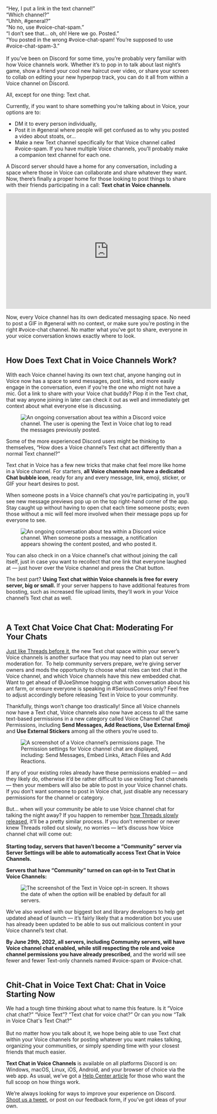 <div class="column-4 w-col w-col-8 w-col-stack">
    <div id="heading-1" class="rich-wrapper">
        <div class="blog-post-content w-richtext">
            <p>“Hey, I put a link in the text channel!” <br>“Which channel?” <br>“Uhhh, #general?” <br>“No no, use #voice-chat-spam.” <br>“I don’t see that… oh, oh! Here we go. Posted.” <br>“You posted in the wrong #voice-chat-spam! You’re supposed to use #voice-chat-spam-3.”<br><br>If you’ve been on Discord for some time, you’re probably very familiar with how Voice channels work. Whether it’s to pop in to talk about last night’s game, show a friend your cool new haircut over video, or share your screen to collab on editing your new hyperpop track, you can do it all from within a Voice channel on Discord.</p>
            <p>All, except for one thing: Text chat.&nbsp;</p>
            <p>Currently, if you want to share something you’re talking about in Voice, your options are to:&nbsp;</p>
            <ul role="list">
                <li>DM it to every person individually,&nbsp;&nbsp;</li>
                <li>Post it in #general where people will get confused as to why you posted a video about stoats, or…</li>
                <li>Make a new Text channel specifically for that Voice channel called #voice-spam. If you have multiple Voice channels, you’ll probably make a companion text channel for each one.&nbsp;</li>
            </ul>
            <p>A Discord server should have a home for any conversation, including a space where those in Voice can collaborate and share whatever they want. Now, there’s finally a proper home for those looking to post things to share with their friends participating in a call: <strong>Text chat in Voice channels</strong>.</p>
            <div class="w-embed w-iframe">
                <center>
                    <iframe width="560" height="315" src="https://www.youtube.com/embed/IlEAb60EYWU" title="YouTube video player" frameborder="0" allow="accelerometer; autoplay; clipboard-write; encrypted-media; gyroscope; picture-in-picture" allowfullscreen=""></iframe>
                </center>
            </div>
            <p>Now, every Voice channel has its own dedicated messaging space. No need to post a GIF in #general with no context, or make sure you’re posting in the right #voice-chat channel. No matter what you’ve got to share, everyone in your voice conversation knows exactly where to look. <br><br></p>
            <h2><strong>How Does Text Chat in Voice Channels Work?</strong></h2>
            <p>With each Voice channel having its own text chat, anyone hanging out in Voice now has a space to send messages, post links, and more easily engage in the conversation, even if you’re the one who might not have a mic. Got a link to share with your Voice chat buddy? Plop it in the Text chat, that way anyone joining in later can check it out as well and immediately get context about what everyone else is discussing.&nbsp;</p>
            <figure style="max-width:600pxpx" class="w-richtext-align-fullwidth w-richtext-figure-type-image">
                <div><img src="https://assets-global.website-files.com/5f9072399b2640f14d6a2bf4/623ba1ebf404f1c6af94658f_jePivqWBy9jJUuSQeiCJ1lhWrdxOHntPGuMBw5VsgyPiVGVcqnobsUs3e0LO49tgUKqMJW7tDFKugPTZ8Dqf63LVrfXDahjwJzh6tiGDVe6hm0O2-1vtMo4jHTEV8hn5WC9wa2nL.gif" alt="An ongoing conversation about tea within a Discord voice channel. The user is opening the Text in Voice chat log to read the messages previously posted. "></div>
            </figure>
            <p>Some of the more experienced Discord users might be thinking to themselves, “How does a Voice channel’s Text chat act differently than a normal Text channel?”&nbsp;</p>
            <p>Text chat in Voice has a few new tricks that make chat feel more like home in a Voice channel. For starters, <strong>all Voice channels now have a dedicated Chat bubble icon</strong>, ready for any and every message, link, emoji, sticker, or GIF your heart desires to post.&nbsp;&nbsp;</p>
            <p>When someone posts in a Voice channel’s chat you’re participating in, you’ll see new message previews pop up on the top right-hand corner of the app. Stay caught up without having to open chat each time someone posts; even those without a mic will feel more involved when their message pops up for everyone to see.&nbsp;&nbsp;&nbsp;&nbsp;</p>
            <figure style="max-width:600pxpx" class="w-richtext-align-fullwidth w-richtext-figure-type-image">
                <div><img src="https://assets-global.website-files.com/5f9072399b2640f14d6a2bf4/623ba1eb7d046008a7feb0e4_m2zvqnl_yAzlRcTCTGvUdjCJl5VxqmHXVxU2y-z-aEfC9B6iJHtSpAUlYF91Jl3K9sJYGPz1Z7vm3SS9lEXxjRr9ns68-OhJ6N5x8qoZ0nXMwY-du4eHspIAEOAw-B2VIKNP-1xE.gif" alt="An ongoing conversation about tea within a Discord voice channel. When someone posts a message, a notification appears showing the content posted, and who posted it."></div>
            </figure>
            <p>You can also check in on a Voice channel’s chat without joining the call itself, just in case you want to recollect that one link that everyone laughed at — just hover over the Voice channel and press the Chat button.</p>
            <p>The best part? <strong>Using Text chat within Voice channels is free for every server, big or small.</strong> If your server happens to have additional features from boosting, such as increased file upload limits, they’ll work in your Voice channel’s Text chat as well.&nbsp;</p>
            <p>‍</p>
            <h2><strong>A Text Chat Voice Chat Chat: Moderating For Your Chats&nbsp;</strong></h2>
            <p><a href="https://discord.com/blog/connect-the-conversation-with-threads-on-discord">Just like Threads before it</a>, the new Text chat space within your server’s Voice channels is another surface that you may need to plan out server moderation for.&nbsp; To help community servers prepare, we’re giving server owners and mods the opportunity to choose what roles can text chat in the Voice channel, and which Voice channels have this new embedded chat. Want to get ahead of @JoeShmoe hogging chat with conversation about his ant farm, or ensure everyone is speaking in #SeriousConvos only? Feel free to adjust accordingly before releasing Text in Voice to your community.&nbsp;</p>
            <p>Thankfully, things won’t change too drastically! Since all Voice channels now have a Text chat, Voice channels also now have access to all the same text-based permissions in a new category called Voice Channel Chat Permissions, including <strong>Send Messages, Add Reactions, Use External Emoji</strong> and <strong>Use External Stickers</strong> among all the others you’re used to.&nbsp;</p>
            <figure style="max-width:1037pxpx" class="w-richtext-align-fullwidth w-richtext-figure-type-image">
                <div><img src="https://assets-global.website-files.com/5f9072399b2640f14d6a2bf4/623ba1eb5d37e411b0afb2a4_AFZAPQ4vwJGoV8FTuQD-Rup8wRElkzNp0K2oMVIryHOpkvuOHRG8V4LXGqgYp6Nk1px6S4eMZ3m2hgdehrYgRiWrFMRKTNgqwOvdzaFdLAAFPFyLwo8Rs_nsCK9IpoaxF6eHxGSm.png" alt="A screenshot of a Voice channel’s permissions page. The Permission settings for Voice channel chat are displayed, including: Send Messages, Embed Links, Attach Files and Add Reactions."></div>
            </figure>
            <p>If any of your existing roles already have these permissions enabled — and they likely do, otherwise it’d be rather difficult to use existing Text channels — then your members will also be able to post in your Voice channel chats. If you don’t want someone to post in Voice chat, just disable any necessary permissions for the channel or category.&nbsp;</p>
            <p>But… when will your community be able to use Voice channel chat for talking the night away? If you happen to remember <a href="https://discord.com/blog/connect-the-conversation-with-threads-on-discord">how Threads slowly released</a>, it’ll be a pretty similar process. If you don’t remember or never knew Threads rolled out slowly, no worries — let’s discuss how Voice channel chat will come out: <br><br><strong>Starting today, servers that haven’t become a “Community” server via Server Settings will be able to automatically access Text Chat in Voice Channels.</strong></p>
            <p><strong>Servers that have “Community” turned on can opt-in to Text Chat in Voice Channels:</strong></p>
            <figure style="max-width:1026pxpx" class="w-richtext-align-fullwidth w-richtext-figure-type-image">
                <div><img src="https://assets-global.website-files.com/5f9072399b2640f14d6a2bf4/6296535d67bedde44390d861_EZhS8A609jNz71vdfiNnLM91m7HnnLPtPBt7GFIyU1LnlcXgaXSEtHOaf-p9iJE0Hqv07D_YsINwEwcaQnJH2kcnbmzJXc69A8ImDStaNA13NANLltXhDpaSO_DviIuy_9LRJa-JoleStuwz_Q.png" alt="The screenshot of the Text in Voice opt-in screen. It shows the date of when the option will be enabled by default for all servers. "></div>
            </figure>
            <p>We’ve also worked with our biggest bot and library developers to help get updated ahead of launch — it’s fairly likely that a moderation bot you use has already been updated to be able to sus out malicious content in your Voice channel’s text chat.<strong>‍</strong></p>
            <p><strong>By June 29th, 2022, all servers, including Community servers, will have Voice channel chat enabled, while still respecting the role and voice channel permissions you have already prescribed</strong>, and the world will see fewer and fewer Text-only channels named #voice-spam or #voice-chat.&nbsp;&nbsp;<strong><br>‍</strong>‍</p>
            <h2><strong>Chit-Chat in Voice Text Chat: Chat in Voice Starting Now</strong></h2>
            <p>We had a tough time thinking about what to name this feature. Is it “Voice chat chat?” “Voice Text”? “Text chat for voice chat?” Or can you now “Talk in Voice Chat's Text Chat?” <br><br>But no matter how you talk about it, we hope being able to use Text chat within your Voice channels for posting whatever you want makes talking, organizing your communities, or simply spending time with your closest friends that much easier.&nbsp;</p>
            <p><strong>Text Chat in Voice Channels</strong> is available on all platforms Discord is on: Windows, macOS, Linux, iOS, Android, and your browser of choice via the web app. As usual, we’ve got a <a href="https://support.discord.com/hc/articles/4412085582359">Help Center article</a> for those who want the full scoop on how things work.</p>
            <p>We’re always looking for ways to improve your experience on Discord. <a href="https://twitter.com/discord">Shoot us a tweet</a>, or post on our feedback form, if you’ve got ideas of your own.<br></p>
        </div>
    </div>
    <div class="btn-wrapper w-condition-invisible"><a href="#" class="btn-blog w-dyn-bind-empty w-button"></a></div>
    <div id="heading-2" class="rich-wrapper">
        <div class="blog-post-content w-dyn-bind-empty w-richtext"></div>
    </div>
    <div id="heading-3" class="rich-wrapper">
        <div class="blog-post-content w-dyn-bind-empty w-richtext"></div>
    </div>
    <div id="heading-4" class="rich-wrapper">
        <div class="blog-post-content w-dyn-bind-empty w-richtext"></div>
    </div>
    <div id="heading-5" class="rich-wrapper">
        <div class="blog-post-content w-dyn-bind-empty w-richtext"></div>
    </div>
    <div id="heading-6" class="rich-wrapper">
        <div class="blog-post-content w-dyn-bind-empty w-richtext"></div>
    </div>
    <div id="heading-7" class="rich-wrapper">
        <div class="blog-post-content w-dyn-bind-empty w-richtext"></div>
    </div>
    <div id="heading-8" class="rich-wrapper">
        <div class="blog-post-content w-dyn-bind-empty w-richtext"></div>
    </div>
    <div id="heading-9" class="rich-wrapper">
        <div class="blog-post-content w-dyn-bind-empty w-richtext"></div>
    </div>
    <div id="heading-10" class="rich-wrapper">
        <div class="blog-post-content w-dyn-bind-empty w-richtext"></div>
    </div>
</div>